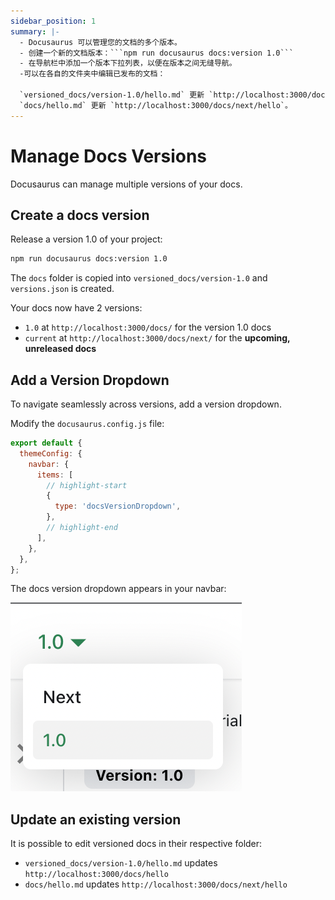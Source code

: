 ```yaml
---
sidebar_position: 1
summary: |-
  - Docusaurus 可以管理您的文档的多个版本。
  - 创建一个新的文档版本：```npm run docusaurus docs:version 1.0```
  - 在导航栏中添加一个版本下拉列表，以便在版本之间无缝导航。
  -可以在各自的文件夹中编辑已发布的文档：

  `versioned_docs/version-1.0/hello.md` 更新 `http://localhost:3000/docs/hello`，
  `docs/hello.md` 更新 `http://localhost:3000/docs/next/hello`。
---
```


# Manage Docs Versions

Docusaurus can manage multiple versions of your docs.

## Create a docs version

Release a version 1.0 of your project:

```bash
npm run docusaurus docs:version 1.0
```

The `docs` folder is copied into `versioned_docs/version-1.0` and `versions.json` is created.

Your docs now have 2 versions:

- `1.0` at `http://localhost:3000/docs/` for the version 1.0 docs
- `current` at `http://localhost:3000/docs/next/` for the **upcoming, unreleased docs**

## Add a Version Dropdown

To navigate seamlessly across versions, add a version dropdown.

Modify the `docusaurus.config.js` file:

```js title="docusaurus.config.js"
export default {
  themeConfig: {
    navbar: {
      items: [
        // highlight-start
        {
          type: 'docsVersionDropdown',
        },
        // highlight-end
      ],
    },
  },
};
```

The docs version dropdown appears in your navbar:

![Docs Version Dropdown](./img/docsVersionDropdown.png)

## Update an existing version

It is possible to edit versioned docs in their respective folder:

- `versioned_docs/version-1.0/hello.md` updates `http://localhost:3000/docs/hello`
- `docs/hello.md` updates `http://localhost:3000/docs/next/hello`

